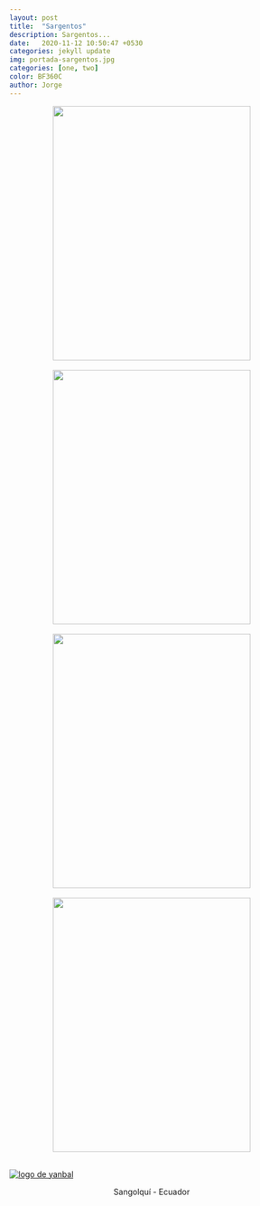```yaml
---
layout: post
title:  "Sargentos"
description: Sargentos...
date:   2020-11-12 10:50:47 +0530
categories: jekyll update
img: portada-sargentos.jpg
categories: [one, two]
color: BF360C
author: Jorge
---
```

<center>
<img src="https://github.com/Jorge-onofa/karna/blob/gh-pages/images/sargento1.jpg?raw=true" width="350" height="450" />
</center>
<br>
<center>
<img src="https://github.com/Jorge-onofa/karna/blob/gh-pages/images/sargento2.jpg?raw=true" width="350" height="450" />
</center>
<br>
<center>
<img src="https://github.com/Jorge-onofa/karna/blob/gh-pages/images/sargento3.jpg?raw=true" width="350" height="450" />
</center>
<br>
<center>
<img src="https://github.com/Jorge-onofa/karna/blob/gh-pages/images/sargento4.jpg?raw=true" width="350" height="450" />
</center>
<br>

[logo]: https://raw.githubusercontent.com/Betty-C/bef/gh-pages/assets/img/linkw.jpg
[dipensador]: https://api.whatsapp.com/send?phone=593999378989&text=%C2%A1Hola!%20Me%20interesa%20los%20sargentos%20met%C3%A1licos "clic para abrir chat de whatsapp"
[![logo de yanbal][logo]][dipensador]

<center>
Sangolquí - Ecuador
</center>
